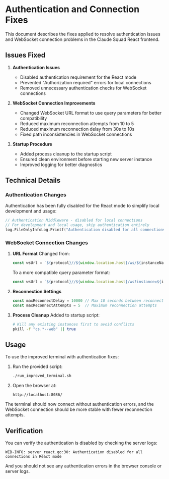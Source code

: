 # Authentication and Connection Fixes

This document describes the fixes applied to resolve authentication issues and WebSocket connection problems in the Claude Squad React frontend.

## Issues Fixed

1. **Authentication Issues**
   - Disabled authentication requirement for the React mode
   - Prevented "Authorization required" errors for local connections
   - Removed unnecessary authentication checks for WebSocket connections

2. **WebSocket Connection Improvements**
   - Changed WebSocket URL format to use query parameters for better compatibility
   - Reduced maximum reconnection attempts from 10 to 5
   - Reduced maximum reconnection delay from 30s to 10s
   - Fixed path inconsistencies in WebSocket connections

3. **Startup Procedure**
   - Added process cleanup to the startup script
   - Ensured clean environment before starting new server instance
   - Improved logging for better diagnostics

## Technical Details

### Authentication Changes

Authentication has been fully disabled for the React mode to simplify local development and usage:

```go
// Authentication Middleware - disabled for local connections
// For development and local usage, skip authentication entirely
log.FileOnlyInfoLog.Printf("Authentication disabled for all connections in React mode")
```

### WebSocket Connection Changes

1. **URL Format**
   Changed from:
   ```typescript
   const wsUrl = `${protocol}//${window.location.host}/ws/${instanceName}?format=ansi&privileges=read-write`
   ```
   
   To a more compatible query parameter format:
   ```typescript
   const wsUrl = `${protocol}//${window.location.host}/ws?instance=${instanceName}&format=ansi&privileges=read-write`
   ```

2. **Reconnection Settings**
   ```typescript
   const maxReconnectDelay = 10000 // Max 10 seconds between reconnects
   const maxReconnectAttempts = 5  // Maximum reconnection attempts
   ```

3. **Process Cleanup**
   Added to startup script:
   ```bash
   # Kill any existing instances first to avoid conflicts
   pkill -f "cs.*--web" || true
   ```

## Usage

To use the improved terminal with authentication fixes:

1. Run the provided script:
   ```bash
   ./run_improved_terminal.sh
   ```

2. Open the browser at:
   ```
   http://localhost:8086/
   ```

The terminal should now connect without authentication errors, and the WebSocket connection should be more stable with fewer reconnection attempts.

## Verification

You can verify the authentication is disabled by checking the server logs:

```
WEB-INFO: server_react.go:30: Authentication disabled for all connections in React mode
```

And you should not see any authentication errors in the browser console or server logs.